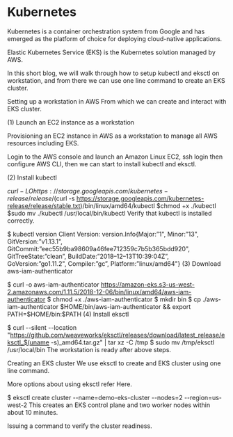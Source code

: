 # Kubernetes

Kubernetes is a container orchestration system from Google and has emerged as the platform of choice for deploying cloud-native applications.

Elastic Kubernetes Service (EKS) is the Kubernetes solution managed by AWS.

In this short blog, we will walk through how to setup kubectl and eksctl on workstation, and from there we can use one line command to create an EKS cluster.

Setting up a workstation in AWS
From which we can create and interact with EKS cluster.

(1) Launch an EC2 instance as a workstation

Provisioning an EC2 instance in AWS as a workstation to manage all AWS resources including EKS.

Login to the AWS console and launch an Amazon Linux EC2, ssh login then configure AWS CLI, then we can start to install kubectl and eksctl.

(2) Install kubectl

$curl -LO https://storage.googleapis.com/kubernetes-release/release/$(curl -s https://storage.googleapis.com/kubernetes-release/release/stable.txt)/bin/linux/amd64/kubectl
$chmod +x ./kubectl
$sudo mv ./kubectl /usr/local/bin/kubectl
Verify that kubectl is installed correctly.

$ kubectl version
Client Version: version.Info{Major:”1", Minor:”13", GitVersion:”v1.13.1", GitCommit:”eec55b9ba98609a46fee712359c7b5b365bdd920", GitTreeState:”clean”, BuildDate:”2018–12–13T10:39:04Z”, GoVersion:”go1.11.2", Compiler:”gc”, Platform:”linux/amd64"}
(3) Download aws-iam-authenticator

$ curl -o aws-iam-authenticator https://amazon-eks.s3-us-west-2.amazonaws.com/1.11.5/2018-12-06/bin/linux/amd64/aws-iam-authenticator
$ chmod +x ./aws-iam-authenticator
$ mkdir bin
$ cp ./aws-iam-authenticator $HOME/bin/aws-iam-authenticator && export PATH=$HOME/bin:$PATH
(4) Install eksctl

$ curl --silent --location "https://github.com/weaveworks/eksctl/releases/download/latest_release/eksctl_$(uname -s)_amd64.tar.gz" | tar xz -C /tmp
$ sudo mv /tmp/eksctl /usr/local/bin
The workstation is ready after above steps.

Creating an EKS cluster
We use eksctl to create and EKS cluster using one line command.

More options about using eksctl refer Here.

$ eksctl create cluster --name=demo-eks-cluster --nodes=2 --region=us-west-2
This creates an EKS control plane and two worker nodes within about 10 minutes.

Issuing a command to verify the cluster readiness.

